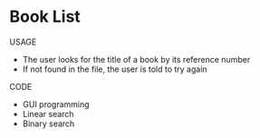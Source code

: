 # Book List

USAGE 
- The user looks for the title of a book by its reference number
- If not found in the file, the user is told to try again 

CODE
- GUI programming
- Linear search
- Binary search
